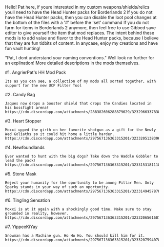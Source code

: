 Hello! Pat here, if youre interested in my custom weapons/shields/relics youll need to have the Head Hunter packs for Borderlands 2
If you do not have the Head Hunter packs, then you can disable the loot pool changes at the bottom of the files with a '#' before the 'set' command
If you do not farm for items in Borderlands 2 anymore, then feel free to use Gibbed save editor to give yourself the item that mod replaces.
The intent behind these mods is to add value and flavor to the Head Hunter packs, because I believe that they are fun tidbits of content.
In anycase, enjoy my creations and have fun vault hunting! 


  "Pat, I dont understand your naming conventions." Well look no further for an explination!
  More detailed descriptions in the mods themselves.

 #1. AngrierPat's HH Mod Pack
 
	Its as you can see, a collection of my mods all sorted together, with support for the new UCP Filter Tool
	

 #2. Candy Bag
 
	Jaques now drops a booster shield that drops the Candies located in his bossfight arena!
	https://cdn.discordapp.com/attachments/288382606288879629/323296633783844865/unknown.png

 #3. Heart Stopper
 
	Moxxi upped the girth on her favorite shotgun as a gift for the Newly Wed Goliaths so it could hit home a little harder.
	https://cdn.discordapp.com/attachments/297567136363315201/323320513839628288/unknown.png
	
 #4. Newfoundlands
 
	Ever wanted to hunt with the big dogs? Take down the Waddle Gobbler to lead the pack!
	https://cdn.discordapp.com/attachments/297567136363315201/323315318111862795/unknown.png
	
 #5. Stone Mask
 
	Reject your humanity for the oportunity to be among Pillar Men. Only Sparky stands in your way of such an oportunity.
	https://cdn.discordapp.com/attachments/297567136363315201/323314945787822080/unknown.png
	
 #6. Tingling Sensation
 
	Moxxi is at it again with a shockingly good time. Make sure to stay grounded in reality, however.
	https://cdn.discordapp.com/attachments/297567136363315201/323320656160751616/unknown.png
	
 #7. YippeeKiYay
 
	Snowman has a Machine gun. Ho Ho Ho. You should kill him for it.
	https://cdn.discordapp.com/attachments/297567136363315201/323320759407869952/unknown.png
